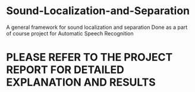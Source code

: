 # Sound-Localization-and-Separation
A general framework for sound localization and separation
Done as a part of course project for Automatic Speech Recognition


# PLEASE REFER TO THE PROJECT REPORT FOR DETAILED EXPLANATION AND RESULTS
